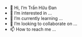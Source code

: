 - 👋 Hi, I’m Trần Hữu Đan
- 👀 I’m interested in ...
- 🌱 I’m currently learning ...
- 💞️ I’m looking to collaborate on ...
- 📫 How to reach me ...

<!---
hdann/hdann is a ✨ special ✨ repository because its `README.md` (this file) appears on your GitHub profile.
You can click the Preview link to take a look at your changes.
--->
